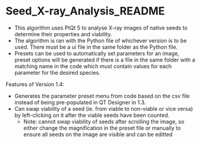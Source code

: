 # Seed_X-ray_Analysis_README

- This algorithm uses PtQt 5 to analyse X-ray images of native seeds to determine their properties and viability. 
- The algorithm is ran with the Python file of whichever version is to be used. There must be a ui file in the same folder as the Python file.
- Presets can be used to automatically set parameters for an image, preset options will be generated if there is a file in the same folder with a matching name in the code which must contain values for each parameter for the desired species.

Features of Version 1.4:
- Generates the parameter preset menu from code based on the csv file instead of being pre-populated in QT Designer in 1.3.
- Can swap viability of a seed (ie. from viable to non-viable or vice versa) by left-clicking on it after the viable seeds have been counted.
  - Note: cannot swap viability of seeds after scrolling the image, so either change the magnification in the preset file or manually to ensure all seeds on the image are         visible and can be editted
